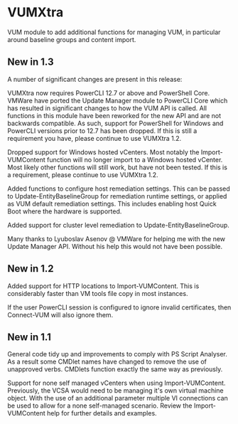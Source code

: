 # VUMXtra #

VUM module to add additional functions for managing VUM, in particular around baseline groups and content import.

## New in 1.3 ##
A number of significant changes are present in this release:

VUMXtra now requires PowerCLI 12.7 or above and PowerShell Core. VMWare have ported the Update Manager module to PowerCLI Core which has resulted in significant changes to how the VUM API is called. All functions in this module have been reworked for the new API and are not backwards compatible. As such, support for PowerShell for Windows and PowerCLI versions prior to 12.7 has been dropped. If this is still a requirement you have, please continue to use VUMXtra 1.2.

Dropped support for Windows hosted vCenters. Most notably the Import-VUMContent function will no longer import to a Windows hosted vCenter. Most likely other functions will still work, but have not been tested. If this is a requirement, please continue to use VUMXtra 1.2.

Added functions to configure host remediation settings. This can be passed to Update-EntityBaselineGroup for remediation runtime settings, or applied as VUM default remediation settings. This includes enabling host Quick Boot where the hardware is supported.

Added support for cluster level remediation to Update-EntityBaselineGroup.

Many thanks to Lyuboslav Asenov @ VMWare for helping me with the new Update Manager API. Without his help this would not have been possible.


## New in 1.2 ##

Added support for HTTP locations to Import-VUMContent. This is considerably faster than VM tools file copy in most instances.

If the user PowerCLI session is configured to ignore invalid certificates, then Connect-VUM will also ignore them.


## New in 1.1 ##

General code tidy up and improvements to comply with PS Script Analyser. As a result some CMDlet names have changed to remove the use of unapproved verbs. CMDlets function exactly the same way as previously.

Support for none self managed vCenters when using Import-VUMContent. Previously, the VCSA would need to be managing it's own virtual machine object. With the use of an additional parameter multiple VI connections can be used to allow for a none self-managed scenario. Review the Import-VUMContent help for further details and examples.
